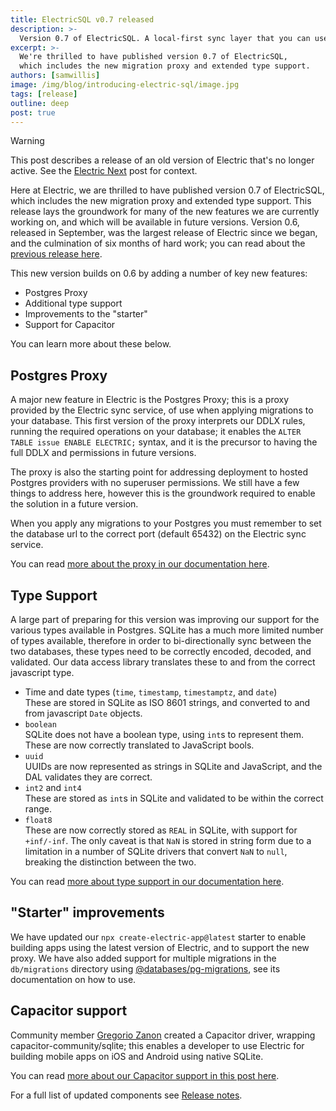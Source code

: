 ```yaml
---
title: ElectricSQL v0.7 released
description: >-
  Version 0.7 of ElectricSQL. A local-first sync layer that you can use to build reactive, realtime, offline-capable apps directly on Postgres with your existing data model.
excerpt: >-
  We're thrilled to have published version 0.7 of ElectricSQL,
  which includes the new migration proxy and extended type support.
authors: [samwillis]
image: /img/blog/introducing-electric-sql/image.jpg
tags: [release]
outline: deep
post: true
---
```


> [!WARNING]
> This post describes a release of an old version of Electric that's no longer active. See the [Electric Next](/blog/2024/07/17/electric-next) post for context.

Here at Electric, we are thrilled to have published version 0.7 of ElectricSQL, which includes the new migration proxy and extended type support. This release lays the groundwork for many of the new features we are currently working on, and which will be available in future versions. Version 0.6, released in September, was the largest release of Electric since we began, and the culmination of six months of hard work;  you can read about the [previous release here](/blog/2023/09/20/introducing-electricsql-v0.6).

This new version builds on 0.6 by adding a number of key new features:

- Postgres Proxy
- Additional type support
- Improvements to the "starter"
- Support for Capacitor

You can learn more about these below.

## Postgres Proxy

A major new feature in Electric is the Postgres Proxy; this is a proxy provided by the Electric sync service, of use when applying migrations to your database. This first version of the proxy interprets our DDLX rules,  running the required operations on your database; it enables the  `ALTER TABLE issue ENABLE ELECTRIC;` syntax, and it is the precursor to having the full DDLX and permissions in future versions.

The proxy is also the starting point for addressing deployment to hosted Postgres providers with no superuser permissions. We still have a few things to address here, however this is the groundwork required to enable the solution in a future version.

When you apply any migrations to your Postgres you must remember to set the database url to the correct port (default 65432) on the Electric sync service.

You can read [more about the proxy in our documentation here](https://legacy.electric-sql.com/docs/usage/data-modelling/migrations#migration-proxy).

## Type Support

A large part of preparing for this version was improving our support for the various types available in Postgres. SQLite has a much more limited number of types available, therefore in order to bi-directionally sync between the two databases, these types need to be correctly encoded, decoded, and validated. Our data access library translates these to and from the correct javascript type.

- Time and date types (`time`, `timestamp`, `timestamptz`, and `date`)<br />
  These are stored in SQLite as ISO 8601 strings, and converted to and from javascript `Date` objects.
- `boolean`<br />
  SQLite does not have a boolean type, using `int`s to represent them. These are now correctly translated to JavaScript bools.
- `uuid`<br />
  UUIDs are now represented as strings in SQLite and JavaScript, and the DAL validates they are correct.
- `int2` and `int4`<br />
  These are stored as `int`s in SQLite and validated to be within the correct range.
- `float8`<br />
  These are now correctly stored as `REAL` in SQLite, with support for `+inf/-inf`. The only caveat is that `NaN` is stored in string form due to a limitation in a number of SQLite drivers that convert `NaN` to `null`, breaking the distinction between the two.

You can read [more about type support in our documentation here](https://legacy.electric-sql.com/docs/usage/data-modelling/types).

## "Starter" improvements

We have updated our `npx create-electric-app@latest` starter to enable building apps using the latest version of Electric, and to support the new proxy. We have also added support for multiple migrations in the `db/migrations` directory using [@databases/pg-migrations](https://www.atdatabases.org/docs/pg-migrations), see its documentation on how to use.

## Capacitor support

Community member [Gregorio Zanon](https://twitter.com/realgregzo) created a Capacitor driver, wrapping capacitor-community/sqlite; this enables a developer to use Electric for building mobile apps on iOS and Android using native SQLite.

You can read [more about our Capacitor support in this post here](/blog/2023/11/02/using-electricsql-with-the-ionic-framework-and-capacitor).

For a full list of updated components see [Release notes](https://legacy.electric-sql.com/docs/reference/release_notes#2023-11-02---v07).
